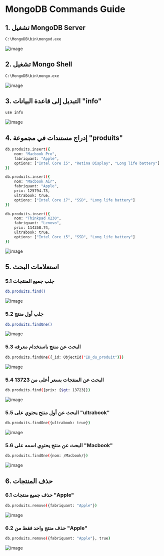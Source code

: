 # MongoDB Commands Guide

## 1. تشغيل MongoDB Server
```sh
C:\MongoDB\bin\mongod.exe
```
![image](https://github.com/user-attachments/assets/f8bae73a-0fc3-4db3-9175-89bf7077aab3)


## 2. تشغيل Mongo Shell
```sh
C:\MongoDB\bin\mongo.exe
```
![image](https://github.com/user-attachments/assets/8bbea0f0-dcde-467c-8a7b-0d5233a06d4c)


## 3. التبديل إلى قاعدة البيانات "info"
```sh
use info
```
![image](https://github.com/user-attachments/assets/20bcf00f-2ae3-4e6c-801e-b1e9538aec6b)


## 4. إدراج مستندات في مجموعة "produits"
```sh
db.produits.insert({
    nom: "Macbook Pro",
    fabriquant: "Apple",
    options: ["Intel Core i5", "Retina Display", "Long life battery"]
})

db.produits.insert({
    nom: "Macbook Air",
    fabriquant: "Apple",
    prix: 125794.73,
    ultrabook: true,
    options: ["Intel Core i7", "SSD", "Long life battery"]
})

db.produits.insert({
    nom: "Thinkpad X230",
    fabriquant: "Lenovo",
    prix: 114358.74,
    ultrabook: true,
    options: ["Intel Core i5", "SSD", "Long life battery"]
})
```
![image](https://github.com/user-attachments/assets/6e050ddd-7ac8-44b7-943e-c6b460386856)


## 5. استعلامات البحث
### 5.1 جلب جميع المنتجات
```sh
db.produits.find()
```
![image](https://github.com/user-attachments/assets/a50895c0-3242-4356-9791-8f6736ce271e)

### 5.2 جلب أول منتج
```sh
db.produits.findOne()
```
![image](https://github.com/user-attachments/assets/938944a7-b117-42e1-a744-b911510c8926)

### 5.3 البحث عن منتج باستخدام معرفه
```sh
db.produits.findOne({_id: ObjectId("ID_du_produit")})
```
![image](https://github.com/user-attachments/assets/9b66e2ff-c97c-4773-9e68-15d3ac8addb3)

### 5.4 البحث عن المنتجات بسعر أعلى من 13723
```sh
db.produits.find({prix: {$gt: 13723}})
```
![image](https://github.com/user-attachments/assets/e89756b9-faae-4378-b9ee-2eca57030f43)

### 5.5 البحث عن أول منتج يحتوي على "ultrabook"
```sh
db.produits.findOne({ultrabook: true})
```
![image](https://github.com/user-attachments/assets/2a8b82d1-be51-4523-99cc-04d63e3c7a13)

### 5.6 البحث عن منتج يحتوي اسمه على "Macbook"
```sh
db.produits.findOne({nom: /Macbook/})
```
![image](https://github.com/user-attachments/assets/5bb4ef96-914b-45db-a41b-c27bcb770729)

## 6. حذف المنتجات
### 6.1 حذف جميع منتجات "Apple"
```sh
db.produits.remove({fabriquant: "Apple"})
```
![image](https://github.com/user-attachments/assets/5a2b53ee-25dd-4a5d-93ab-8773f8907922)

### 6.2 حذف منتج واحد فقط من "Apple"
```sh
db.produits.remove({fabriquant: "Apple"}, true)
```
![image](https://github.com/user-attachments/assets/62ea2855-581f-4b7a-9b17-cef6ec69f58b)

